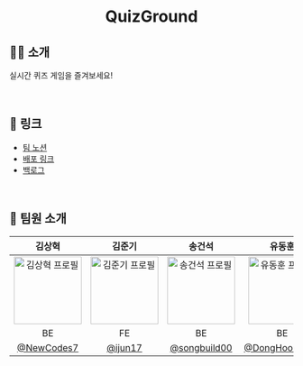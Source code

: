 <div align="center">
  <h1>QuizGround</h1>
</div>

## ✍🏻 소개

실시간 퀴즈 게임을 즐겨보세요!

<br>

## 🔗 링크

- [팀 노션](https://s0n9.notion.site/QuizGround-12ac2492516b80ae93ccc80823d234a9?pvs=4)
- [배포 링크](http://quizground.duckdns.org/)
- [백로그](https://github.com/orgs/boostcampwm-2024/projects/18)

<br>

## 🤗 팀원 소개

|김상혁|김준기|송건석|유동훈|박준우|
|:---:|:---:|:---:|:---:|:---:|
|<img src="https://avatars.githubusercontent.com/u/123712285?v=4" width="120" height="120" alt="김상혁 프로필">|<img src="https://avatars.githubusercontent.com/u/54887575?v=4" width="120" height="120" alt="김준기 프로필">|<img src="https://avatars.githubusercontent.com/u/12987674?v=4" width="120" height="120" alt="송건석 프로필">|<img src="https://avatars.githubusercontent.com/u/50190387?v=4" width="120" height="120" alt="유동훈 프로필">|<img src="https://avatars.githubusercontent.com/u/97427744?v=4" width="120" height="120" alt="박준우 프로필">|
|BE|FE|BE|BE|FE|
|[@NewCodes7](https://github.com/NewCodes7)|[@ijun17](https://github.com/ijun17)|[@songbuild00](https://github.com/songbuild00)|[@DongHoonYu96](https://github.com/DongHoonYu96)|[@always97](https://github.com/always97)